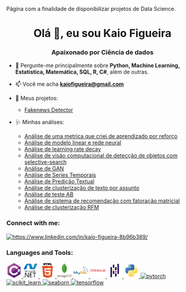 Página com a finalidade de disponibilizar projetos de Data Science.

<h1 align="center">Olá 👋, eu sou Kaio Figueira</h1>
<h3 align="center">Apaixonado por Ciência de dados</h3>

- 💬 Pergunte-me principalmente sobre **Python, Machine Learning, Estatística, Matemática, SQL, R, C#**, além de outras.

- 📫 Você me acha **kaiofigueira@gmail.com**

- 🌱 Meus projetos:
  - <a href="https://github.com/kaiofigueira/FakeNewsDetectorProject" target="_blank" rel="noreferrer">Fakenews Detector</a>
- 🩺 Minhas análises:
  - <a href="https://github.com/kaiofigueira/NewMetricReinforcementLearning" target="_blank" rel="noreferrer">Análise de uma metrica que criei de aprendizado por reforço</a>
  - <a href="https://github.com/kaiofigueira/Analise-e-Comparacao-modelo-linear-e-rede-neural" target="_blank" rel="noreferrer">Análise de modelo linear e rede neural</a>
  - <a href="https://github.com/kaiofigueira/Analise-de-learning-rate-decay" target="_blank" rel="noreferrer">Análise de learning rate decay</a>
  - <a href="https://github.com/kaiofigueira/Analise-de-deteccao-de-objetos-com-selective-search" target="_blank" rel="noreferrer">Análise de visão computacional de detecção de objetos com selective-search</a>
  - <a href="https://github.com/kaiofigueira/Analise-de-GAN" target="_blank" rel="noreferrer">Análise de GAN</a>
  - <a href="https://github.com/kaiofigueira/Analise-de-series-temporais" target="_blank" rel="noreferrer">Análise de Series Temporais</a>
  - <a href="https://github.com/kaiofigueira/Analise-de-predicao-textual" target="_blank" rel="noreferrer">Análise de Predição Textual</a>
  - <a href="https://github.com/kaiofigueira/Analise-de-clusterizacao-de-texto-por-assunto" target="_blank" rel="noreferrer">Análise de clusterização de texto por assunto</a>
  - <a href="https://github.com/kaiofigueira/Analise-de-teste-AB" target="_blank" rel="noreferrer">Análise de teste AB</a>
  - <a href="https://github.com/kaiofigueira/Analise-de-sistema-de-recomendacao-e-fatoracao-matricial" target="_blank" rel="noreferrer">Análise de sistema de recomendação com fatoração matricial</a>
  - <a href="https://github.com/kaiofigueira/Analise-de-clusterizacao-RFM" target="_blank" rel="noreferrer">Análise de clusterização RFM</a>
  

<h3 align="left">Connect with me:</h3>
<p align="left">
<a href="https://www.linkedin.com/in/kaio-figueira-8b96b389/" target="blank"><img align="center" src="https://raw.githubusercontent.com/rahuldkjain/github-profile-readme-generator/master/src/images/icons/Social/linked-in-alt.svg" alt="https://www.linkedin.com/in/kaio-figueira-8b96b389/" height="30" width="40" /></a>
</p>

<h3 align="left">Languages and Tools:</h3>
<p align="left"> <a href="https://www.w3schools.com/cs/" target="_blank" rel="noreferrer"> <img src="https://raw.githubusercontent.com/devicons/devicon/master/icons/csharp/csharp-original.svg" alt="csharp" width="40" height="40"/> </a> <a href="https://dotnet.microsoft.com/" target="_blank" rel="noreferrer"> <img src="https://raw.githubusercontent.com/devicons/devicon/master/icons/dot-net/dot-net-original-wordmark.svg" alt="dotnet" width="40" height="40"/> </a> <a href="https://www.w3.org/html/" target="_blank" rel="noreferrer"> <img src="https://raw.githubusercontent.com/devicons/devicon/master/icons/html5/html5-original-wordmark.svg" alt="html5" width="40" height="40"/> </a> <a href="https://www.mongodb.com/" target="_blank" rel="noreferrer"> <img src="https://raw.githubusercontent.com/devicons/devicon/master/icons/mongodb/mongodb-original-wordmark.svg" alt="mongodb" width="40" height="40"/> </a> <a href="https://www.mysql.com/" target="_blank" rel="noreferrer"> <img src="https://raw.githubusercontent.com/devicons/devicon/master/icons/mysql/mysql-original-wordmark.svg" alt="mysql" width="40" height="40"/> </a> <a href="https://www.oracle.com/" target="_blank" rel="noreferrer"> <img src="https://raw.githubusercontent.com/devicons/devicon/master/icons/oracle/oracle-original.svg" alt="oracle" width="40" height="40"/> </a> <a href="https://pandas.pydata.org/" target="_blank" rel="noreferrer"> <img src="https://raw.githubusercontent.com/devicons/devicon/2ae2a900d2f041da66e950e4d48052658d850630/icons/pandas/pandas-original.svg" alt="pandas" width="40" height="40"/> </a> <a href="https://www.python.org" target="_blank" rel="noreferrer"> <img src="https://raw.githubusercontent.com/devicons/devicon/master/icons/python/python-original.svg" alt="python" width="40" height="40"/> </a> <a href="https://pytorch.org/" target="_blank" rel="noreferrer"> <img src="https://www.vectorlogo.zone/logos/pytorch/pytorch-icon.svg" alt="pytorch" width="40" height="40"/> </a> <a href="https://scikit-learn.org/" target="_blank" rel="noreferrer"> <img src="https://upload.wikimedia.org/wikipedia/commons/0/05/Scikit_learn_logo_small.svg" alt="scikit_learn" width="40" height="40"/> </a> <a href="https://seaborn.pydata.org/" target="_blank" rel="noreferrer"> <img src="https://seaborn.pydata.org/_images/logo-mark-lightbg.svg" alt="seaborn" width="40" height="40"/> </a> <a href="https://www.tensorflow.org" target="_blank" rel="noreferrer"> <img src="https://www.vectorlogo.zone/logos/tensorflow/tensorflow-icon.svg" alt="tensorflow" width="40" height="40"/> </a> </p>

